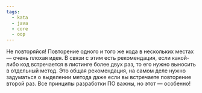 ```yaml
---
tags:
  - kata
  - java
  - core
  - oop
---
```


Не повторяйся! Повторение одного и того же кода в нескольких местах — очень плохая идея. В связи с этим есть рекомендация, если какой-либо код встречается в листинге более двух раз, то его нужно выносить в отдельный метод. Это общая рекомендация, на самом деле нужно задуматься о выделении метода даже если вы встречаете повторение второй раз. Все принципы разработки ПО важны, но этот — особенно!